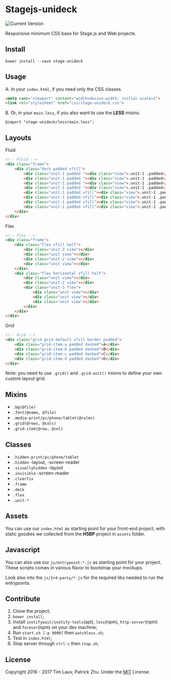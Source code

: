 Stagejs-unideck
===============
<img src="http://img.shields.io/bower/v/stage-unideck.svg?style=flat" alt="Current Version"></img> 

Responsive minimum CSS base for Stage.js and Web projects.


Install
-------
```
bower install --save stage-unideck
```


Usage
-----
A. In your `index.html`, if you need only the CSS classes.
```html
<meta name="viewport" content="width=device-width, initial-scale=1">
<link rel="stylesheet" href="css/stage-unideck.css">
```


B. Or, in your `main.less`, if you also want to use the **LESS** mixins.
```less
@import "stage-unideck/less/main.less";
```


Layouts
-------
Fluid
```html
<!-- Fluid -->
<div class="frame">
    <div class="deck padded vfill">
        <div class="unit-1 padded "><div class="view">.unit-1 .padded</div></div>
        <div class="unit-1 padded "><div class="view">.unit-1 .padded</div></div>
        <div class="unit-1 padded "><div class="view">.unit-1 .padded</div></div>
        <div class="unit-1 padded "><div class="view">.unit-1 .padded</div><div style="position: absolute;left: 0;bottom: 0;height: 2em;width: 2em;background: red"></div></div>
        <div class="unit-1 padded vfill"><div class="view">.unit-1 .padded .vfill</div></div>
        <div class="unit-1 padded vfill"><div class="view">.unit-1 .padded .vfill</div></div>
        <div class="unit-1 padded vfill"><div class="view">.unit-1 .padded .vfill</div></div>
        <div class="unit-1 padded vfill"><div class="view">.unit-1 .padded .vfill</div></div>
    </div>
</div>
```

Flex
```html
<!-- Flex -->
<div class="frame">
    <div class="flex vfill half">
        <div class="unit-3 view"></div>
        <div class="unit view"></div>
        <div class="unit-2 view"></div>
        <div class="unit view"></div>
    </div>
    <div class="flex horizontal vfill half">
        <div class="unit view"></div>
        <div class="unit-2 view"></div>
        <div class="unit-3 flex">
            <div class="unit view"></div>
            <div class="unit view"></div>
            <div class="unit view"></div>
        </div>
    </div>
</div>
```

Grid
```html
<!-- Grid -->
<div class="grid grid-default vfill border padded">
    <div class="grid-item-a padded dashed">A</div>
    <div class="grid-item-b padded dashed">B</div>
    <div class="grid-item-c padded dashed">C</div>
    <div class="grid-item-d padded dashed">D</div>
</div>
```
Note: you need to use `.grid()` and `.grid-unit()` mixins to define your own custom layout grid.


Mixins
------
- `.bg(@file)`
- `.font(@name, @file)`
- `.media-print/pc/phone/tablet(@rules)`
- `.grid(@rows, @cols)`
- `.grid-item(@row, @col)`


Classes
-------
- `.hidden-print/pc/phone/tablet`
- `.hidden` -layout, -screen-reader
- `.visuallyhidden` -layout
- `.invisible` -screen-reader
- `.clearfix`
- `.frame`
- `.deck`
- `.flex`
- `.unit-*`


Assets
------
You can use our `index.html` as starting point for your front-end project, with static goodies we collected from the **H5BP** project in `assets` folder.


Javascript
----------
You can also use our `js/entrypoint-*.js` as starting point for your project. These scripts comes in various flavor to bootstrap your mockups.

Look also into the `js/3rd-party/*.js` for the required libs needed to run the entrypoints.


Contribute
----------
1. Clone the project;
2. `bower install`;
3. Install `inotifywait/inotify-tools`(apt), `less`(npm), `http-server`(npm) and `forever`(npm) on your dev machine;
4. Run `start.sh [-p 9000]` then `watchless.sh`;
5. Test in `index.html`;
6. Stop server through `ctrl-c` then `stop.sh`;

License
-------
Copyright 2016 - 2017 Tim Lauv, Patrick Zhu. 
Under the [MIT](http://opensource.org/licenses/MIT) License.

